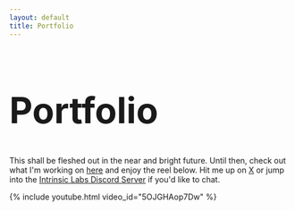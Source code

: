 ```yaml
---
layout: default
title: Portfolio
---
```


<div style="font-size: 2rem;"><h1>Portfolio</h1></div>

This shall be fleshed out in the near and bright future. Until then, check out what I'm working on [here](/projects) and enjoy the reel below. Hit me up on [X](https://x.com/asherpope/) or jump into the [Intrinsic Labs Discord Server](https://discord.gg/HjSjeJYNKh) if you'd like to chat.

{% include youtube.html video_id="5OJGHAop7Dw" %}
